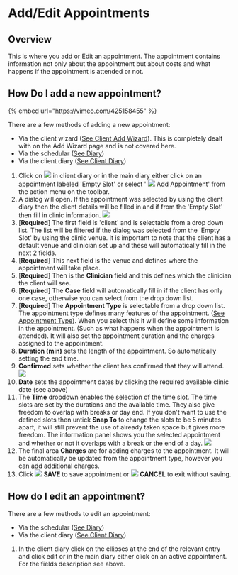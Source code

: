# Add/Edit Appointments

## Overview

This is where you add or Edit an appointment. The appointment contains information not only about the appointment but about costs and what happens if the appointment is attended or not.

## How Do I add a new appointment?

{% embed url="https://vimeo.com/425158455" %}

There are a few methods of adding a new appointment:

* Via the client wizard \([See Client Add Wizard](../clients/overview-1/addwizard.md)\). This is completely dealt with on the Add Wizard page and is not covered here. 
* Via the schedular \([See Diary](./#overview)\)
* Via the client diary \([See Client Diary](../clients/diary/)\)

1. Click on ![](../../.gitbook/assets/screenshot-2019-01-23-at-13.22.51.png) in client diary or in the main diary either click on an appointment labeled 'Empty Slot' or select ' ![](../../.gitbook/assets/plus.svg) Add Appointment' from the action menu on the toolbar.
2. A dialog will open. If the appointment was selected by using the client diary then the client details will be filled in and if from the 'Empty Slot' then fill in clinic information. ![](../../.gitbook/assets/screenshot-2020-05-27-at-16.56.35.png) 
3. \[**Required**\] The first field is 'client' and is selectable from a drop down list. The list will be filtered if the dialog was selected from the 'Empty Slot' by using the clinic venue. It is important to note that the client has a default venue and clinician set up and these will automatically fill in the next 2 fields.
4. \[**Required**\] This next field is the venue and defines where the appointment will take place.
5. \[**Required**\] Then is the **Clinician** field and this defines which the clinician the client will see.
6. \[**Required**\] The **Case** field will automatically fill in if the client has only one case, otherwise you can select from the drop down list.
7. \[**Required**\] The **Appointment Type** is selectable from a drop down list. The appointment type defines many features of the appointment. \([See Appointment Type](../overview/appointment-types.md)\). When you select this it will define some information in the appointment. \(Such as what happens when the appointment is attended\). It will also set the appointment duration and the charges assigned to the appointment.
8. **Duration \(min\)** sets the length of the appointment. So automatically setting the end time.
9. **Confirmed** sets whether the client has confirmed that they will attend. ![](../../.gitbook/assets/screenshot-2020-05-27-at-23.43.17.png) 
10. **Date** sets the appointment dates by clicking the required available clinic date \(see above\)
11. The **Time** dropdown enables the selection of the time slot. The time slots are set by the durations and the available time. They also give freedom to overlap with breaks or day end. If you don't want to use the defined slots then untick **Snap To** to change the slots to be 5 minutes apart, it will still prevent the use of already taken space but gives more freedom. The information panel shows you the selected appointment and whether or not it overlaps with a break or the end of a day. ![](../../.gitbook/assets/screenshot-2020-05-27-at-23.59.30.png) 
12. The final area **Charges** are for adding charges to the appointment. It will be automatically be updated from the appointment type, however you can add additional charges.
13. Click ![](../../.gitbook/assets/check.svg) **SAVE** to save appointment or ![](../../.gitbook/assets/times.svg) **CANCEL** to exit without saving.

## How do I edit an appointment?

There are a few methods to edit an appointment:

* Via the schedular \([See Diary](./#overview)\)
* Via the client diary \([See Client Diary](../clients/diary/)\)

1. In the client diary click on the ellipses at the end of the relevant entry and click edit or in the main diary either click on an active appointment. For the fields description see above.

